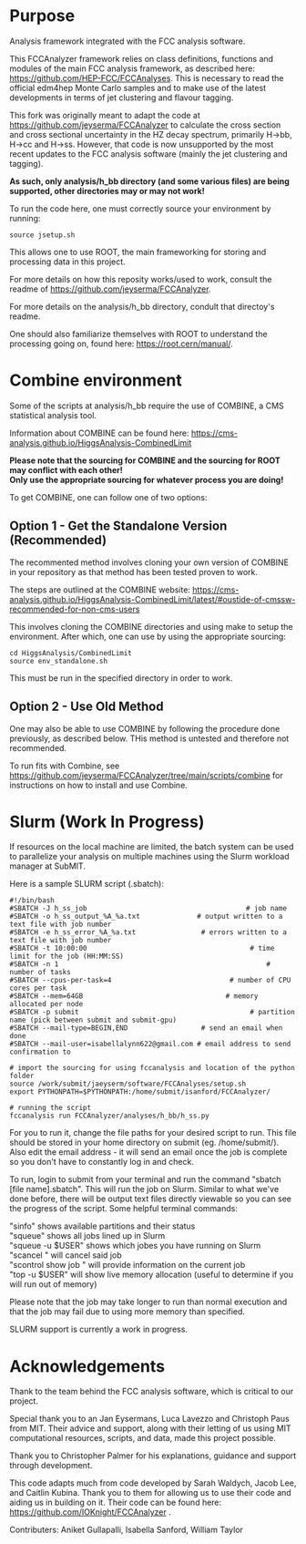 # Purpose
Analysis framework integrated with the FCC analysis software.  

This FCCAnalyzer framework relies on class definitions, functions and modules of the main FCC analysis framework, as described here: https://github.com/HEP-FCC/FCCAnalyses. This is necessary to read the official edm4hep Monte Carlo samples and to make use of the latest developments in terms of jet clustering and flavour tagging.  

This fork was originally meant to adapt the code at https://github.com/jeyserma/FCCAnalyzer to calculate the cross section and 
cross sectional uncertainty in the HZ decay spectrum, primarily H->bb, H->cc and H->ss. However, that code is now unsupported by 
the most recent updates to the FCC analysis software (mainly the jet clustering and tagging).  

**As such, only analysis/h_bb directory (and some various files) are being supported, other directories may or may not work!**  

To run the code here, one must correctly source your environment by running:  

```shell
source jsetup.sh
```
This allows one to use ROOT, the main frameworking for storing and processing data in this project.  

For more details on how this reposity works/used to work, consult the readme of https://github.com/jeyserma/FCCAnalyzer.  

For more details on the analysis/h_bb directory, condult that directoy's readme.  

One should also familiarize themselves with ROOT to understand the processing going on, found here: https://root.cern/manual/.  

# Combine environment

Some of the scripts at analysis/h_bb require the use of COMBINE, a CMS statistical analysis tool.  

Information about COMBINE can be found here: https://cms-analysis.github.io/HiggsAnalysis-CombinedLimit  

**Please note that the sourcing for COMBINE and the sourcing for ROOT may conflict with each other!**  
**Only use the appropriate sourcing for whatever process you are doing!**  

To get COMBINE, one can follow one of two options:  

## Option 1 - Get the Standalone Version (Recommended)

The recommented method involves cloning your own version of COMBINE in your repository as that method has been tested proven to work.  

The steps are outlined at the COMBINE website: https://cms-analysis.github.io/HiggsAnalysis-CombinedLimit/latest/#oustide-of-cmssw-recommended-for-non-cms-users  

This involves cloning the COMBINE directories and using make to setup the environment.
After which, one can use by using the appropriate sourcing:
```shell
cd HiggsAnalysis/CombinedLimit
source env_standalone.sh
```
This must be run in the specified directory in order to work.  


## Option 2 - Use Old Method

One may also be able to use COMBINE by following the procedure done previously, as described below. THis method is untested and therefore not recommended.  

To run fits with Combine, see https://github.com/jeyserma/FCCAnalyzer/tree/main/scripts/combine for instructions on how to install and use Combine.  

# Slurm (Work In Progress)

If resources on the local machine are limited, the batch system can be used to parallelize your analysis on multiple machines using the Slurm workload manager at SubMIT.  

Here is a sample SLURM script (.sbatch):
```shell
#!/bin/bash
#SBATCH -J h_ss_job                                       # job name
#SBATCH -o h_ss_output_%A_%a.txt              # output written to a text file with job number
#SBATCH -e h_ss_error_%A_%a.txt                # errors written to a text file with job number
#SBATCH -t 10:00:00                                        # time limit for the job (HH:MM:SS)
#SBATCH -n 1                                                   # number of tasks
#SBATCH --cpus-per-task=4                             # number of CPU cores per task
#SBATCH --mem=64GB                                   # memory allocated per node
#SBATCH -p submit                                          # partition name (pick between submit and submit-gpu)
#SBATCH --mail-type=BEGIN,END                  # send an email when done
#SBATCH --mail-user=isabellalynn622@gmail.com # email address to send confirmation to

# import the sourcing for using fccanalysis and location of the python folder
source /work/submit/jaeyserm/software/FCCAnalyses/setup.sh
export PYTHONPATH=$PYTHONPATH:/home/submit/isanford/FCCAnalyzer/

# running the script
fccanalysis run FCCAnalyzer/analyses/h_bb/h_ss.py
```

For you to run it, change the file paths for your desired script to run. This file should be stored in your home directory on submit (eg. /home/submit/<user>). Also edit the email address - it will send an email once the job is complete so you don't have to constantly log in and check.   

To run, login to submit from your terminal and run the command "sbatch [file name].sbatch". This will run the job on Slurm. Similar to what we've done before, there will be output text files directly viewable so you can see the progress of the script. Some helpful terminal commands:  

"sinfo" shows available partitions and their status  
"squeue" shows all jobs lined up in Slurm  
"squeue -u $USER" shows which jobes you have running on Slurm  
"scancel <job number>" will cancel said job  
"scontrol show job <job number>" will provide information on the current job  
"top -u $USER" will show live memory allocation (useful to determine if you will run out of memory)  

Please note that the job may take longer to run than normal execution and that the job may fail due to using more memory than specified.  

SLURM support is currently a work in progress.  

# Acknowledgements

Thank to the team behind the FCC analysis software, which is critical to our project.  

Special thank you to an Jan Eysermans, Luca Lavezzo and Christoph Paus from MIT. Their advice and support, along with their letting of us
using MIT computational resources, scripts, and data, made this project possible.  

Thank you to Christopher Palmer for his explanations, guidance and support through development.  

This code adapts much from code developed by Sarah Waldych, Jacob Lee, and Caitlin Kubina. Thank you to them for allowing us to use their 
code and aiding us in building on it. Their code can be found here: https://github.com/IOKnight/FCCAnalyzer .  

Contributers: Aniket Gullapalli, Isabella Sanford, William Taylor